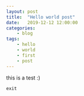 ```yaml
---
layout: post
title:	"Hello world post"
date:	2019-12-12 12:00:00
categories:
    - blog
tags:
    - hello
    - world
    - first
    - post
---
```

this is a test :)

~~~
exit
~~~

